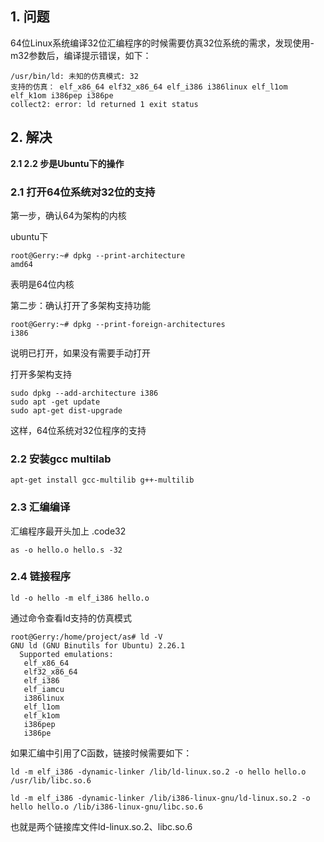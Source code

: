 ## 1. 问题

64位Linux系统编译32位汇编程序的时候需要仿真32位系统的需求，发现使用-m32参数后，编译提示错误，如下：

```
/usr/bin/ld: 未知的仿真模式: 32  
支持的仿真： elf_x86_64 elf32_x86_64 elf_i386 i386linux elf_l1om elf_k1om i386pep i386pe  
collect2: error: ld returned 1 exit status
```

## 2. 解决

**2.1 2.2 步是Ubuntu下的操作**

### 2.1 打开64位系统对32位的支持

第一步，确认64为架构的内核

ubuntu下

```
root@Gerry:~# dpkg --print-architecture
amd64
```

表明是64位内核

第二步：确认打开了多架构支持功能

```
root@Gerry:~# dpkg --print-foreign-architectures
i386
```

说明已打开，如果没有需要手动打开

打开多架构支持

```
sudo dpkg --add-architecture i386  
sudo apt -get update  
sudo apt-get dist-upgrade
```

这样，64位系统对32位程序的支持

### 2.2 安装gcc multilab

```
apt-get install gcc-multilib g++-multilib    
```

### 2.3 汇编编译

汇编程序最开头加上 .code32

```
as -o hello.o hello.s -32
```

### 2.4 链接程序

```
ld -o hello -m elf_i386 hello.o
```

通过命令查看ld支持的仿真模式

```
root@Gerry:/home/project/as# ld -V
GNU ld (GNU Binutils for Ubuntu) 2.26.1
  Supported emulations:
   elf_x86_64
   elf32_x86_64
   elf_i386
   elf_iamcu
   i386linux
   elf_l1om
   elf_k1om
   i386pep
   i386pe
```

如果汇编中引用了C函数，链接时候需要如下：

```
ld -m elf_i386 -dynamic-linker /lib/ld-linux.so.2 -o hello hello.o /usr/lib/libc.so.6
```

```
ld -m elf_i386 -dynamic-linker /lib/i386-linux-gnu/ld-linux.so.2 -o hello hello.o /lib/i386-linux-gnu/libc.so.6
```

也就是两个链接库文件ld-linux.so.2、libc.so.6